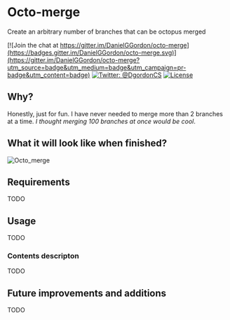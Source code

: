 # Octo-merge
Create an arbitrary number of branches that can be octopus merged

[![Join the chat at https://gitter.im/DanielGGordon/octo-merge](https://badges.gitter.im/DanielGGordon/octo-merge.svg)](https://gitter.im/DanielGGordon/octo-merge?utm_source=badge&utm_medium=badge&utm_campaign=pr-badge&utm_content=badge)
[![Twitter: @DgordonCS](https://img.shields.io/badge/contact-@DgordonCS-blue.svg?style=flat)](https://twitter.com/DgordonCS)
[![License](https://img.shields.io/badge/license-MIT-green.svg?style=flat)](https://github.com/DanielGGordon/octo-merge/blob/master/LICENSE)

## Why?

Honestly, just for fun. I have never needed to merge more than 2 branches at a time. 
*I thought merging 100 branches at once would be cool*. 

## What it will look like when finished?

![Octo_merge](http://i.imgur.com/tbPwueq.png)

## Requirements
TODO

## Usage
TODO

### Contents descripton
TODO

## Future improvements and additions
TODO





